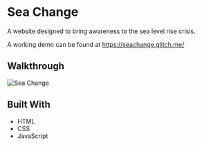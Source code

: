 # Sea Change
A website designed to bring awareness to the sea level rise crisis.

A working demo can be found at https://seachange.glitch.me/

## Walkthrough
![Sea Change](https://github.com/wenleeqc/sea-change/blob/5ebdfa73956bcb49f2118742df80d49d8d17b729/sea-change.gif)

## Built With
- HTML
- CSS
- JavaScript

